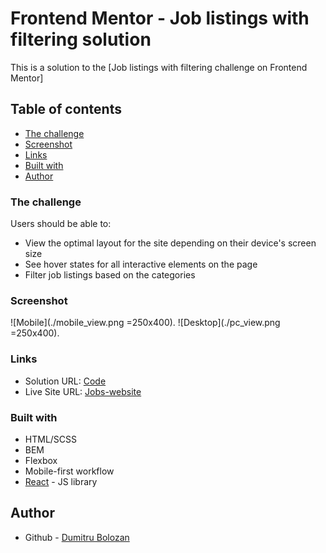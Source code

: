 # Frontend Mentor - Job listings with filtering solution

This is a solution to the [Job listings with filtering challenge on Frontend Mentor]
## Table of contents

- [The challenge](#the-challenge)
- [Screenshot](#screenshot)
- [Links](#links)
- [Built with](#built-with)
- [Author](#author)
### The challenge

Users should be able to:

- View the optimal layout for the site depending on their device's screen size
- See hover states for all interactive elements on the page
- Filter job listings based on the categories

### Screenshot

![Mobile](./mobile_view.png =250x400).
![Desktop](./pc_view.png =250x400).

### Links

- Solution URL: [Code](https://github.com/d1bolozan/jobs-website)
- Live Site URL: [Jobs-website](https://jobs-website-dusky.vercel.app/)

### Built with

- HTML/SCSS
- BEM
- Flexbox
- Mobile-first workflow
- [React](https://reactjs.org/) - JS library

## Author

- Github - [Dumitru Bolozan](https://github.com/d1bolozan)